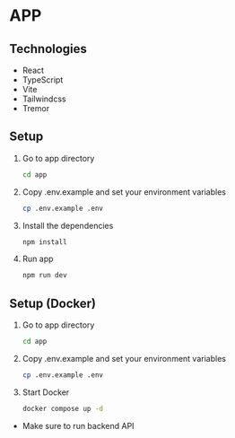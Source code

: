 # APP

## Technologies

- React
- TypeScript
- Vite
- Tailwindcss
- Tremor

## Setup

1. Go to app directory

   ```sh
   cd app
   ```

2. Copy .env.example and set your environment variables

   ```sh
   cp .env.example .env
   ```

3. Install the dependencies

   ```sh
   npm install
   ```

4. Run app

   ```sh
   npm run dev
   ```

## Setup (Docker)

1. Go to app directory

   ```sh
   cd app
   ```

2. Copy .env.example and set your environment variables

   ```sh
   cp .env.example .env
   ```

3. Start Docker

   ```sh
   docker compose up -d
   ```

- Make sure to run backend API
